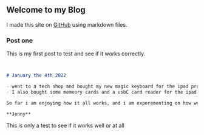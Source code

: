 ## Welcome to my Blog

I made this site on [GitHub](https://github.com/jennybuni/myblog/edit/main/README.md) using markdown files.


### Post one

This is my first post to test and see if it works correctly.

```markdown


# January the 4th 2022

- went to a tech shop and bought my new magic keyboard for the ipad pro 
- I also bought some memeory cards and a usbC card reader for the ipad 

So far i am enjoying how it all works, and i am experementing on how well git hub works as a way to post my blog, if its going to work well i may use it more. 

**Jenny**
```

This is only a test to see if it works well or at all